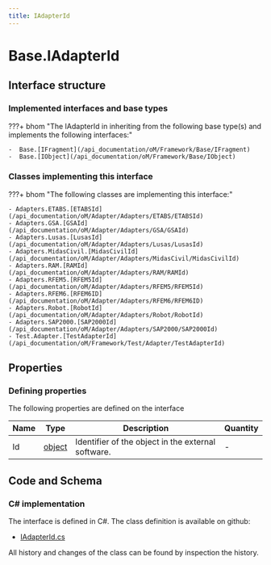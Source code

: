 ```yaml
---
title: IAdapterId
---
```


# Base.IAdapterId



## Interface structure

### Implemented interfaces and base types

???+ bhom "The IAdapterId in inheriting from the following base type(s) and implements the following interfaces:"

    -  Base.[IFragment](/api_documentation/oM/Framework/Base/IFragment)
    -  Base.[IObject](/api_documentation/oM/Framework/Base/IObject)


### Classes implementing this interface

???+ bhom "The following classes are implementing this interface:"

    - Adapters.ETABS.[ETABSId](/api_documentation/oM/Adapter/Adapters/ETABS/ETABSId)
    - Adapters.GSA.[GSAId](/api_documentation/oM/Adapter/Adapters/GSA/GSAId)
    - Adapters.Lusas.[LusasId](/api_documentation/oM/Adapter/Adapters/Lusas/LusasId)
    - Adapters.MidasCivil.[MidasCivilId](/api_documentation/oM/Adapter/Adapters/MidasCivil/MidasCivilId)
    - Adapters.RAM.[RAMId](/api_documentation/oM/Adapter/Adapters/RAM/RAMId)
    - Adapters.RFEM5.[RFEM5Id](/api_documentation/oM/Adapter/Adapters/RFEM5/RFEM5Id)
    - Adapters.RFEM6.[RFEM6ID](/api_documentation/oM/Adapter/Adapters/RFEM6/RFEM6ID)
    - Adapters.Robot.[RobotId](/api_documentation/oM/Adapter/Adapters/Robot/RobotId)
    - Adapters.SAP2000.[SAP2000Id](/api_documentation/oM/Adapter/Adapters/SAP2000/SAP2000Id)
    - Test.Adapter.[TestAdapterId](/api_documentation/oM/Framework/Test/Adapter/TestAdapterId)


## Properties



### Defining properties

The following properties are defined on the interface

| Name             | Type             | Description      | Quantity         |
|------------------|------------------|------------------|------------------|
| Id | [object](https://learn.microsoft.com/en-us/dotnet/api/System.Object?view=netstandard-2.0) | Identifier of the object in the external software. | - |


## Code and Schema

### C# implementation

The interface is defined in C#. The class definition is available on github:

- [IAdapterId.cs](https://github.com/BHoM/BHoM/blob/develop/BHoM/Interface/IAdapterId.cs)

All history and changes of the class can be found by inspection the history.

